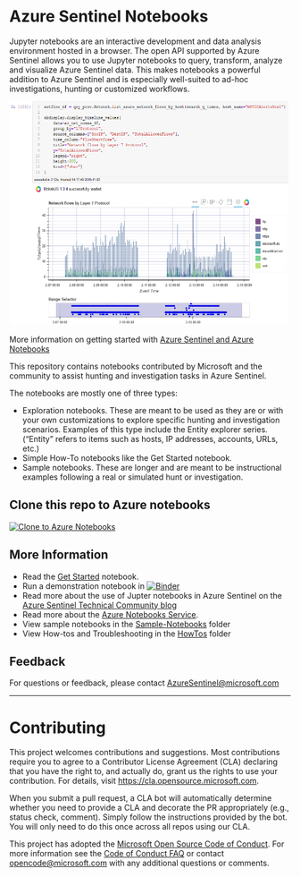 
# Azure Sentinel Notebooks

Jupyter notebooks are an interactive development and data analysis
environment hosted in a browser. The open API supported by Azure Sentinel
allows you to use Jupyter notebooks to query, transform, analyze
and visualize Azure Sentinel data. This makes notebooks a powerful
addition to Azure Sentinel and is especially well-suited to ad-hoc
investigations, hunting or customized workflows.

<img src="./images/network_graph.png"
alt="Network Timeline" title="Msticpy Timeline Control" width="500" height="400" />

More information on getting started with
[Azure Sentinel and Azure Notebooks](https://docs.microsoft.com/en-us/azure/sentinel/notebooks)

This repository contains notebooks contributed by Microsoft and the community
to assist hunting and investigation tasks in Azure Sentinel.

The notebooks are mostly one of three types:

- Exploration notebooks. These are meant to be used as they are or with
  your own customizations to explore specific hunting and investigation
  scenarios. Examples of this type include the Entity explorer series.
  (“Entity” refers to items such as hosts, IP addresses, accounts, URLs, etc.)
- Simple How-To notebooks like the Get Started notebook.
- Sample notebooks. These are longer and are meant to be instructional
  examples following a real or simulated hunt or investigation.


## Clone this repo to Azure notebooks

[![Clone to Azure Notebooks](https://notebooks.azure.com/launch.png)](https://notebooks.azure.com/import/gh/Azure/Azure-Sentinel-Notebooks)

## More Information

- Read the [Get Started](https://nbviewer.jupyter.org/github/Azure/Azure-Sentinel-Notebooks/blob/master/Get%20Started.ipynb)
  notebook.
- Run a demonstration notebook in [![Binder](https://mybinder.org/badge_logo.svg)](https://mybinder.org/v2/gh/Azure/Azure-Sentinel-Notebooks/master?filepath=nbdemo%2Fmsticpy%20demo.ipynb)
- Read more about the use of Jupter notebooks in Azure Sentinel on the 
  [Azure Sentinel Technical Community blog](https://techcommunity.microsoft.com/t5/Azure-Sentinel/bg-p/AzureSentinelBlog)
- Read more about the [Azure Notebooks Service](https://docs.microsoft.com/en-us/azure/notebooks/).
- View sample notebooks in the [Sample-Notebooks](https://github.com/Azure/Azure-Sentinel-Notebooks/tree/master/Sample-Notebooks) folder
- View How-tos and Troubleshooting in the [HowTos](https://github.com/Azure/Azure-Sentinel-Notebooks/tree/master/HowTos) folder

## Feedback

For questions or feedback, please contact AzureSentinel@microsoft.com

---

# Contributing

This project welcomes contributions and suggestions.  Most contributions require you to agree to a
Contributor License Agreement (CLA) declaring that you have the right to, and actually do, grant us
the rights to use your contribution. For details, visit https://cla.opensource.microsoft.com.

When you submit a pull request, a CLA bot will automatically determine whether you need to provide
a CLA and decorate the PR appropriately (e.g., status check, comment). Simply follow the instructions
provided by the bot. You will only need to do this once across all repos using our CLA.

This project has adopted the [Microsoft Open Source Code of Conduct](https://opensource.microsoft.com/codeofconduct/).
For more information see the [Code of Conduct FAQ](https://opensource.microsoft.com/codeofconduct/faq/) or
contact [opencode@microsoft.com](mailto:opencode@microsoft.com) with any additional questions or comments.
